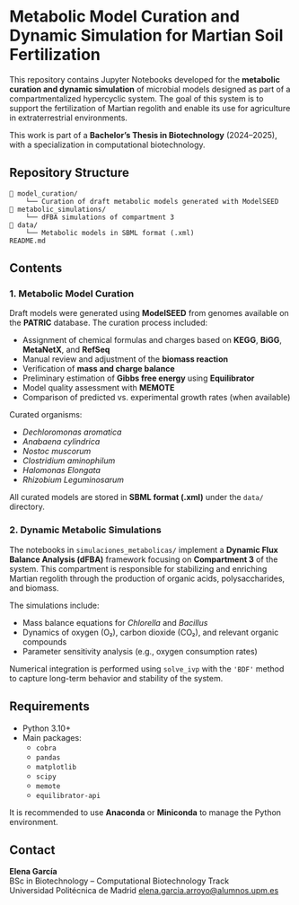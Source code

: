 # Metabolic Model Curation and Dynamic Simulation for Martian Soil Fertilization

This repository contains Jupyter Notebooks developed for the **metabolic curation and dynamic simulation** of microbial models designed as part of a compartmentalized hypercyclic system. The goal of this system is to support the fertilization of Martian regolith and enable its use for agriculture in extraterrestrial environments.

This work is part of a **Bachelor’s Thesis in Biotechnology** (2024–2025), with a specialization in computational biotechnology.

## Repository Structure

```
📁 model_curation/
    └── Curation of draft metabolic models generated with ModelSEED
📁 metabolic_simulations/
    └── dFBA simulations of compartment 3
📁 data/
    └── Metabolic models in SBML format (.xml)
README.md
```

## Contents

### 1. Metabolic Model Curation

Draft models were generated using **ModelSEED** from genomes available on the **PATRIC** database. The curation process included:

- Assignment of chemical formulas and charges based on **KEGG**, **BiGG**, **MetaNetX**, and **RefSeq**
- Manual review and adjustment of the **biomass reaction**
- Verification of **mass and charge balance**
- Preliminary estimation of **Gibbs free energy** using **Equilibrator**
- Model quality assessment with **MEMOTE**
- Comparison of predicted vs. experimental growth rates (when available)

Curated organisms:
- *Dechloromonas aromatica*
- *Anabaena cylindrica*
- *Nostoc muscorum*
- *Clostridium aminophilum*
- *Halomonas Elongata*
- *Rhizobium Leguminosarum*

All curated models are stored in **SBML format (.xml)** under the `data/` directory.

### 2. Dynamic Metabolic Simulations

The notebooks in `simulaciones_metabolicas/` implement a **Dynamic Flux Balance Analysis (dFBA)** framework focusing on **Compartment 3** of the system. This compartment is responsible for stabilizing and enriching Martian regolith through the production of organic acids, polysaccharides, and biomass.

The simulations include:

- Mass balance equations for *Chlorella* and *Bacillus*
- Dynamics of oxygen (O₂), carbon dioxide (CO₂), and relevant organic compounds
- Parameter sensitivity analysis (e.g., oxygen consumption rates)

Numerical integration is performed using `solve_ivp` with the `'BDF'` method to capture long-term behavior and stability of the system.

## Requirements

- Python 3.10+
- Main packages:
  - `cobra`
  - `pandas`
  - `matplotlib`
  - `scipy`
  - `memote`
  - `equilibrator-api`

It is recommended to use **Anaconda** or **Miniconda** to manage the Python environment.

## Contact

**Elena García**  
BSc in Biotechnology – Computational Biotechnology Track  
Universidad Politécnica de Madrid
elena.garcia.arroyo@alumnos.upm.es
